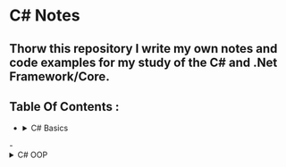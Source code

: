 # C# Notes

## Thorw this repository I write my own notes and code examples for my study of the C# and .Net Framework/Core.

## Table Of Contents :
 - <details>
   <summary>C# Basics</summary>
   <ul>
     <li> data types.</li>
    <li> conditions. </li>
    <li> Loops. </li>
    <li> .NET Framework Components </li>
 </ul>
   </details>
 - <details>
   <summary>C# OOP</summary>
   <ul>
        <li> Classes , Methods , Constructors , Fields , Access Modifiers , Properties , Indexers .</li>
    </ul>
   </details>

